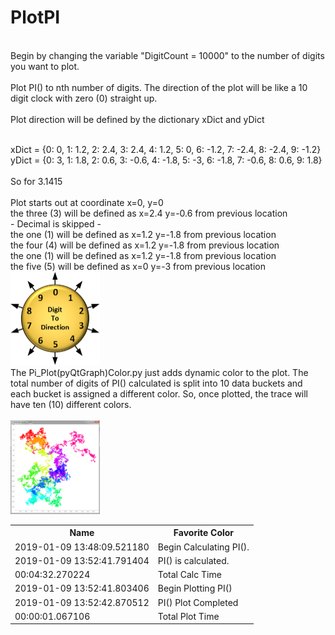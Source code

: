 # PlotPI
<br>
Begin by changing the variable "DigitCount =  10000" to the number of digits you want to plot.<br>
<br>
Plot PI() to nth number of digits.  The direction of the plot will be like a 10 digit clock with zero (0) straight up.
<br>
<br>Plot direction will be defined by the dictionary xDict and yDict

<br>xDict = {0: 0, 1: 1.2, 2: 2.4, 3: 2.4, 4: 1.2, 5: 0, 6: -1.2, 7: -2.4, 8: -2.4, 9: -1.2}
<br>yDict = {0: 3, 1: 1.8, 2: 0.6, 3: -0.6, 4: -1.8, 5: -3, 6: -1.8, 7: -0.6, 8: 0.6, 9: 1.8}
<br><br>
So for 3.1415<br><br>
  Plot starts out at coordinate x=0, y=0<br>
  the three (3) will be defined as x=2.4 y=-0.6 from previous location<br>
      - Decimal is skipped -<br>
  the one (1) will be defined as x=1.2 y=-1.8 from previous location<br>
  the four (4) will be defined as x=1.2 y=-1.8 from previous location<br>
  the one (1) will be defined as x=1.2 y=-1.8 from previous location<br>
  the five (5) will be defined as x=0 y=-3 from previous location<br>
<img src="PlotDirection.png" alt="Plot Direction" style="width:143px;height:150px;">
<br>
The Pi_Plot(pyQtGraph)Color.py just adds dynamic color to the plot.  The total number of digits of PI() calculated is split into 10 data buckets and each bucket is assigned a different color.  So, once plotted, the trace will have ten (10) different colors.<BR><BR>
<img src="MillionDigitsOfPI.gif" alt="Million Digits of PI()" style="width:143px;height:150px;"><BR>
<table>
 <tr>
  <th>Name</th>
  <th>Favorite Color</th>
 </tr>
 <tr>
  <td>2019-01-09 13:48:09.521180</td> <td>Begin Calculating PI().</td>
 </tr>
 <tr>
  <td>2019-01-09 13:52:41.791404</td> <td>PI() is calculated.</td>
 </tr>
 <tr>
  <td>00:04:32.270224</td> <td>Total Calc Time</td>
 </tr>
 <tr>
  <td>2019-01-09 13:52:41.803406</td> <td>Begin Plotting PI()</td>
 </tr>
 <tr>
  <td>2019-01-09 13:52:42.870512</td> <td>PI() Plot Completed</td>
 </tr>
 <tr>
  <td>00:00:01.067106</td> <td>Total Plot Time</td>
 </tr>
</table>
